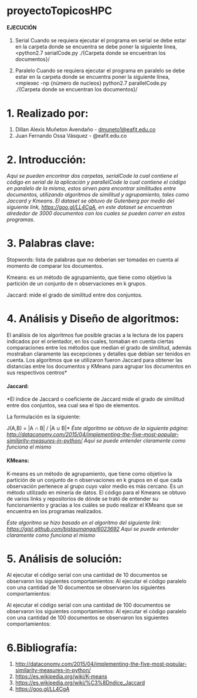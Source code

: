 # proyectoTopicosHPC

#### EJECUCIÓN

1. Serial
Cuando se requiera ejecutar el programa en serial se debe estar en la carpeta donde se encuentra se debe poner la siguiente línea,
 <python2.7 serialCode.py ./{Carpeta donde se encuentran los documentos}/

2. Paralelo
Cuando se requiera ejecutar el programa en paralelo se debe estar en la carpeta donde se encuentra poner la siguiente línea, 
<mpiexec -np {número de nucleos} python2.7 parallelCode.py ./{Carpeta donde se encuentran los documentos}/

# 1. Realizado por:
1. Dillan Alexis Muñeton Avendaño - dmuneto1@eafit.edu.co
2. Juan Fernando Ossa Vásquez - @eafit.edu.co

# 2. Introducción:

*Aquí se pueden encontrar dos carpetas, serialCode la cual contiene el código en serial de la aplicación y parallelCode la cual contiene el código en paralelo de la misma, estos sirven para encontrar similitudes entre documentos, utilizando algoritmos de similitud y agrupamiento, tales como Jaccard y Kmeans.
El dataset se obtuvo de Gutenberg por medio del siguiente link, https://goo.gl/LL4CgA, en este dataset se encuentran alrededor de 3000 documentos con los cuales se pueden correr en estos programas.*

# 3. Palabras clave:
Stopwords: lista de palabras que no deberian ser tomadas en cuenta al momento de comparar los documentos.

Kmeans: es un método de agrupamiento, que tiene como objetivo la partición de un conjunto de n observaciones en k grupos.

Jaccard: mide el grado de similitud entre dos conjuntos.

# 4. Análisis y Diseño de algoritmos:
El análisis de los algoritmos fue posible gracias a la lectura de los papers indicados por el orientador, en los cuales, tomaban en cuenta ciertas comparaciones entre los métodos que median el grado de similitud, además mostraban claramente las excepciones y detalles que debían ser tenidos en cuenta.
Los algoritmos que se utilizaron fueron Jaccard para obtener las distancias entre los documentos y KMeans para agrupar los documentos en sus respectivos centros*
#### Jaccard:
*El índice de Jaccard o coeficiente de Jaccard mide el grado de similitud entre dos conjuntos, sea cual sea el tipo de elementos.

La formulación es la siguiente:

J(A,B) = |A ∩ B| / |A ∪ B|*
*Éste algoritmo se obtuvo de la siguiente página:
http://dataconomy.com/2015/04/implementing-the-five-most-popular-similarity-measures-in-python/*
*Aquí se puede entender claramente como funciona el mismo*

#### KMeans:
K-means es un método de agrupamiento, que tiene como objetivo la partición de un conjunto de n observaciones en k grupos en el que cada observación pertenece al grupo cuyo valor medio es más cercano. Es un método utilizado en minería de datos. El código para el Kmeans se obtuvo de varios links y repositorios de dónde se trató de entender su funcionamiento y gracias a los cuáles se pudo realizar el KMeans que se encuentra en los programas realizados.

*Éste algoritmo se hizo basado en el algoritmo del siguiente link:
https://gist.github.com/bistaumanga/6023692*
*Aquí se puede entender claramente como funciona el mismo*

# 5. Análisis de solución:


Al ejecutar el código serial con una cantidad de 10 documentos se observaron los siguientes comportamientos:
Al ejecutar el código paralelo con una cantidad de 10 documentos se observaron los siguientes comportamientos:

Al ejecutar el código serial con una cantidad de 100 documentos se observaron los siguientes comportamientos:
Al ejecutar el código paralelo con una cantidad de 100 documentos se observaron los siguientes comportamientos:


# 6.Bibliografía:
1. http://dataconomy.com/2015/04/implementing-the-five-most-popular-similarity-measures-in-python/
2. https://es.wikipedia.org/wiki/K-means
3. https://es.wikipedia.org/wiki/%C3%8Dndice_Jaccard
4. https://goo.gl/LL4CgA